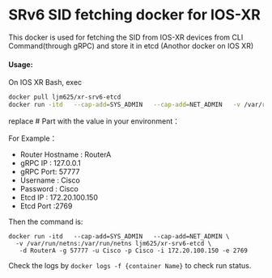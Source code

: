 # SRv6 SID fetching docker for IOS-XR

This docker is used for fetching the SID from IOS-XR devices from CLI Command(through gRPC) and store it in etcd (Anothor docker on IOS XR)

#### Usage:

On IOS XR Bash, exec
```bash
docker pull ljm625/xr-srv6-etcd
docker run -itd   --cap-add=SYS_ADMIN   --cap-add=NET_ADMIN   -v /var/run/netns:/var/run/netns ljm625/xr-srv6-etcd -d #RouterName -g #gRPCPort -u #UserName -p #Password -i #EtcdIP -e #EtcdPort -z #gRPCIP
```

replace # Part with the value in your environment：

For Example：

- Router Hostname : RouterA
- gRPC IP : 127.0.0.1
- gRPC Port: 57777
- Username : Cisco
- Password : Cisco
- Etcd IP : 172.20.100.150
- Etcd Port :2769


Then the command is:

```
docker run -itd   --cap-add=SYS_ADMIN   --cap-add=NET_ADMIN \
  -v /var/run/netns:/var/run/netns ljm625/xr-srv6-etcd \
   -d RouterA -g 57777 -u Cisco -p Cisco -i 172.20.100.150 -e 2769
```


Check the logs by `docker logs -f {container Name}` to check run status.